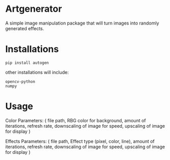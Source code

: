 # Artgenerator

A simple image manipulation package that will turn images into randomly generated effects.

# Installations

```console
pip install autogen
```

other installations will include: 

```console
opencv-python
numpy
```

# Usage 

Color Parameters: (
    file path,
    RBG color for background,
    amount of iterations,
    refresh rate,
    downscaling of image for speed,
    upscaling of image for display
    )

Effects Parameters: (
    file path,
    Effect type (pixel, color, line),
    amount of iterations,
    refresh rate,
    downscaling of image for speed,
    upscaling of image for display
    )
